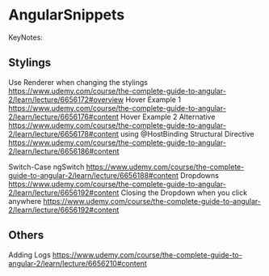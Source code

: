 # AngularSnippets

KeyNotes:

## Stylings
Use Renderer when changing the stylings https://www.udemy.com/course/the-complete-guide-to-angular-2/learn/lecture/6656172#overview
Hover Example 1 https://www.udemy.com/course/the-complete-guide-to-angular-2/learn/lecture/6656176#content
Hover Example 2 Alternative https://www.udemy.com/course/the-complete-guide-to-angular-2/learn/lecture/6656178#content using @HostBinding
Structural Directive  https://www.udemy.com/course/the-complete-guide-to-angular-2/learn/lecture/6656186#content

Switch-Case ngSwitch https://www.udemy.com/course/the-complete-guide-to-angular-2/learn/lecture/6656188#content
Dropdowns https://www.udemy.com/course/the-complete-guide-to-angular-2/learn/lecture/6656192#content
Closing the Dropdown when you click anywhere https://www.udemy.com/course/the-complete-guide-to-angular-2/learn/lecture/6656192#content

## Others
Adding Logs https://www.udemy.com/course/the-complete-guide-to-angular-2/learn/lecture/6656210#content